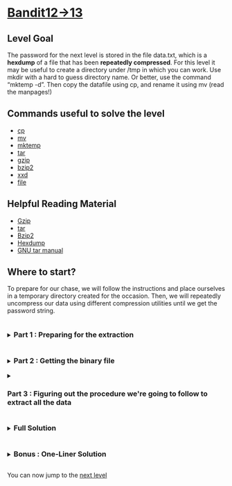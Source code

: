 # [Bandit12->13](https://overthewire.org/wargames/bandit/bandit13.html)

## Level Goal

The password for the next level is stored in the file data.txt, which is a **hexdump** of a file that has been **repeatedly compressed**. 
For this level it may be useful to create a directory under /tmp in which you can work. Use mkdir with a hard to guess directory name. 
Or better, use the command “mktemp -d”. Then copy the datafile using cp, and rename it using mv (read the manpages!)

## Commands useful to solve the level

- [cp](https://www.gnu.org/software/coreutils/manual/coreutils.html#cp-invocation)
- [mv](https://www.gnu.org/software/coreutils/manual/coreutils.html#mv-invocation)
- [mktemp](https://www.gnu.org/software/coreutils/manual/coreutils.html#mktemp-invocation)
- [tar](https://www.gnu.org/software/tar/manual/tar.html)
- [gzip](https://www.gnu.org/software/gzip/manual/gzip.html)
- [bzip2](https://linux.die.net/man/1/bzip2)
- [xxd](https://linux.die.net/man/1/xxd)
- [file](https://linux.die.net/man/1/file)

## Helpful Reading Material

- [Gzip](https://en.wikipedia.org/wiki/Gzip)
- [tar](https://en.wikipedia.org/wiki/Tar_\(computing\))
- [Bzip2](https://en.wikipedia.org/wiki/Bzip2)
- [Hexdump](https://en.wikipedia.org/wiki/Hex_dump)
- [GNU tar manual](https://www.gnu.org/software/tar/manual/tar.html)

## Where to start?

To prepare for our chase, we will follow the instructions and place ourselves in a temporary directory created for the occasion. 
Then, we will repeatedly uncompress our data using different compression utilities until we get the password string.


<details>
<summary><h3 style="display:inline-block">Part 1 : Preparing for the extraction</h3></summary>

To do so, we will use the [mktemp](https://www.gnu.org/software/coreutils/manual/coreutils.html#mktemp-invocation) utility, 
[cd](https://www.gnu.org/software/bash/manual/html_node/Bourne-Shell-Builtins.html) into it and 
[cp](https://www.gnu.org/software/coreutils/manual/coreutils.html#cp-invocation) our **data.txt** file to our newly created directory.

<details>
<summary>Hint</summary>

Using the 3 links to documentation pages, can you figure out how to move to a temporary directory and copy the data.txt file to it?
</details>

<details>
<summary>Solution</summary>

We will run the following command : 
```bash
cd "$(mktemp -d)" && cp "$HOME"/data.txt .
```
This will move us to a temporary created directory and copy the file that lies at '/home/bandit12/data.txt' to the directory we're in.<br/>
We are now ready to work with this file.
</details>
</details>


<details>
<summary><h3 style="display:inline-block">Part 2 : Getting the binary file</h3></summary>

Now that we're in a temporary directory (which we had to move to because the user bandit12 can't write to their home directory, we'll come back to file permissions in the 
later challenges), we can start working with our file. The only information we have about this file is that its the **hexdump** of a file that has been repeatedly compressed.<br/>
Running `file` on this file doesn't give us much more as it only tells us that the file we're seeing is a text file. We need a utility that can translate back the hexdump of a file 
to its original form.

<details>
<summary>Hint</summary>

Looking at the [hexdump](https://man7.org/linux/man-pages/man1/hexdump.1.html) and the [xxd](https://linux.die.net/man/1/xxd) man pages, can you figure out a way to revert data.txt 
back to its original state?
</details>

<details>
<summary>Solution</summary>

The command we're going to use is the `xxd` command. To use it properly and get the original form of the data.txt file, we're going to specify the *outfile* we want to write to and 
specify `xxd` that we want it to operate in reverse mode.<br/>
Here is the final command :
```bash
xxd -r data.txt outfile
```
Where *outfile* may be any name you want to give to your retrieved data.
</details>
</details>


<details>
<summary><h3 style="display:inline-block">Part 3 : Figuring out the procedure we're going to follow to extract all the data</h3></summary>

Now that we have our binary data, I won't go step by step into the solution because even though there are quite a few steps, they ultimately can be resolved to a sequence of 3 actions. 
Our goal is to figure out what are these 3 actions.


<details>
<summary>Hint</summary>

By trying to extract our *outfile* a first time, can you figure out what the sequence of actions is? You might need to use the `file` utility to achieve that goal.
</details>

<details>
<summary>Solution</summary>

Here is the sequence of actions we need to follow to successfully extract all the data that has been compressed :

1. We need to find the compression method of our file by running the `file` utility on it.
2. Then, we might need to rename the file we're looking to uncompress to a file with the right extension (as some compression utilities recognize only some specific extensions)
3. We need to extract the file with the right utility and go back to step 1 until we get an ASCII Text file.

If you're stuck at this time, go to the full solution to get the step by step walkthrough.
</details>
</details>


<details>
<summary><h3 style="display:inline-block">Full Solution</h3></summary>

Running the following sequence of commands :
```bash
cd "$(mktemp -d)" && cp "$HOME"/data.txt . || kill -INT $$
xxd -r data.txt outfile
file --mime-type -b outfile # should print : application/gzip
mv outfile outfile.gz
gunzip outfile.gz
file --mime-type -b outfile # should print : application/x-bzip2
bunzip2 outfile
file --mime-type -b outfile.out # should print : application/gzip
mv outfile.out outfile.gz
gunzip outfile.gz
file --mime-type -b outfile # should print : application/x-tar
tar -xf outfile
file --mime-type -b data5.bin # should print : application/x-tar
tar -xf data5.bin
file --mime-type -b data6.bin # should print : application/x-bzip2
bunzip2 data6.bin
file --mime-type -b data6.bin.out # should print : application/x-tar
tar -xf data6.bin.out
file --mime-type -b data8.bin # should print : application/gzip
mv data8.bin data8.gz
gunzip data8.gz
```
should fully uncompress the file data.txt. We can now run one last time the `file` command on our file **data8**.
```bash
file --mime-type -b data8 # should print : text/plain
```
This shows us that the data8 file contains the password we're looking for, and by running `cat` on this file, we get something along the lines :
```bash
The password is password_string
```
</details>


<details>
<summary><h3 style="display:inline-block">Bonus : One-Liner Solution</h3></summary>

Instead of extracting all these files to another file and renaming that file, we could each time pipe the output of our decompression program to 
the `file` utility. That way it would be possible to analyse the output of the program without creating a new file each time. It is very unoptimized for 
huge files (as you don't know in advance what was the sequence of compressions applied thus meaning you'll have to uncompress the same file 
a lot of times) but it is worth mentionning as once you have this sequence, it can be very useful to have one command rather than a shell script.


<details>
<summary>Hint</summary>

Using only the man pages of the commands we used in the previous section, can you figure out a way to write a pipeline that does the exact same thing without 
creating any file?
</details>

<details>
<summary>Solution</summary>

The command we're looking for is the following : 
```bash
xxd -r data.txt | gunzip -c | bunzip2 -c | gunzip -c | tar --to-command='/usr/bin/tar -xO' -x | bunzip2 -c | tar -xO | gunzip -c
```
You can understand all the options that have been added by reading the man pages of all the utilities involved.
</details>
</details>

You can now jump to the [next level](/bandit/bandit13.md)

